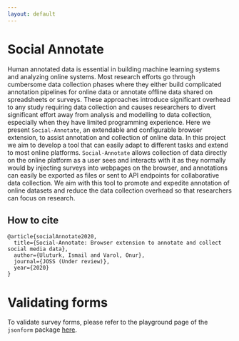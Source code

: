 ```yaml
---
layout: default
---
```


# Social Annotate

Human annotated data is essential in building machine learning systems and analyzing online systems. Most research efforts go through cumbersome data collection phases where they either build complicated annotation pipelines for online data or annotate offline data shared on spreadsheets or surveys. These approaches introduce significant overhead to any study requiring data collection and causes researchers to divert significant effort away from analysis and modelling to data collection, especially when they have limited programming experience.
Here we present `Social-Annotate`, an extendable and configurable browser extension, to assist annotation and collection of online data. In this project we aim to develop a tool that can easily adapt to different tasks and extend to most online platforms. `Social-Annotate` allows collection of data directly on the online platform as a user sees and interacts with it as they normally would by injecting surveys into webpages on the browser, and annotations can easily be exported as files or sent to API endpoints for collaborative data collection. We aim with this tool to promote and expedite annotation of online datasets and reduce the data collection overhead so that researchers can focus on research.


## How to cite 

```
@article{socialAnnotate2020,
  title={Social-Annotate: Browser extension to annotate and collect social media data},
  author={Uluturk, Ismail and Varol, Onur},
  journal={JOSS (Under review)},
  year={2020}
}
```

# Validating forms

To validate survey forms, please refer to the playground page of the `jsonform` package [here](https://jsonform.github.io/jsonform/playground/index.html).
